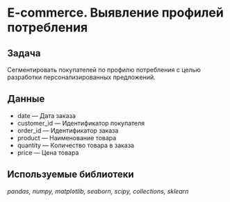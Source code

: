 # E-commerce. Выявление профилей потребления

## Задача
Сегментировать покупателей по профилю потребления с целью разработки персонализированных предложений.

## Данные

- date — Дата заказа
- customer_id — Идентификатор покупателя
- order_id — Идентификатор заказа
- product — Наименование товара
- quantity — Количество товара в заказа
- price — Цена товара

## Используемые библиотеки
*pandas, numpy, matplotlib, seaborn, scipy, collections, sklearn*
